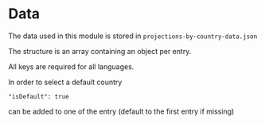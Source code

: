 # Data

The data used in this module is stored in `projections-by-country-data.json`

The structure is an array containing an object per entry.

All keys are required for all languages.

In order to select a default country

`"isDefault": true`

can be added to one of the entry (default to the first entry if missing)
